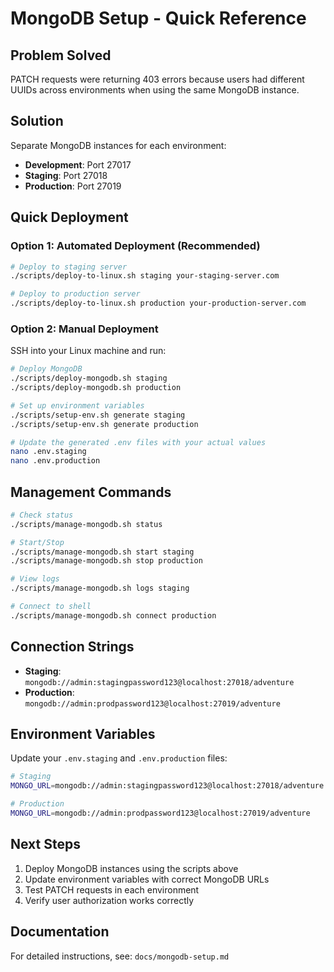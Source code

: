 # MongoDB Setup - Quick Reference

## Problem Solved

PATCH requests were returning 403 errors because users had different UUIDs across environments when using the same MongoDB instance.

## Solution

Separate MongoDB instances for each environment:

- **Development**: Port 27017
- **Staging**: Port 27018
- **Production**: Port 27019

## Quick Deployment

### Option 1: Automated Deployment (Recommended)

```bash
# Deploy to staging server
./scripts/deploy-to-linux.sh staging your-staging-server.com

# Deploy to production server
./scripts/deploy-to-linux.sh production your-production-server.com
```

### Option 2: Manual Deployment

SSH into your Linux machine and run:

```bash
# Deploy MongoDB
./scripts/deploy-mongodb.sh staging
./scripts/deploy-mongodb.sh production

# Set up environment variables
./scripts/setup-env.sh generate staging
./scripts/setup-env.sh generate production

# Update the generated .env files with your actual values
nano .env.staging
nano .env.production
```

## Management Commands

```bash
# Check status
./scripts/manage-mongodb.sh status

# Start/Stop
./scripts/manage-mongodb.sh start staging
./scripts/manage-mongodb.sh stop production

# View logs
./scripts/manage-mongodb.sh logs staging

# Connect to shell
./scripts/manage-mongodb.sh connect production
```

## Connection Strings

- **Staging**: `mongodb://admin:stagingpassword123@localhost:27018/adventure`
- **Production**: `mongodb://admin:prodpassword123@localhost:27019/adventure`

## Environment Variables

Update your `.env.staging` and `.env.production` files:

```bash
# Staging
MONGO_URL=mongodb://admin:stagingpassword123@localhost:27018/adventure

# Production
MONGO_URL=mongodb://admin:prodpassword123@localhost:27019/adventure
```

## Next Steps

1. Deploy MongoDB instances using the scripts above
2. Update environment variables with correct MongoDB URLs
3. Test PATCH requests in each environment
4. Verify user authorization works correctly

## Documentation

For detailed instructions, see: `docs/mongodb-setup.md`
